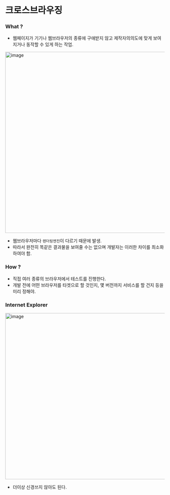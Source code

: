  # 크로스브라우징
 ### What ?
 - 웹페이지가 기기나 웹브라우저의 종류에 구애받지 않고 제작자의의도에 맞게 보여지거나 동작할 수 있게 하는 작업.
 <img width="572" alt="image" src="https://github.com/howooking/CS_Study_for_Interview/assets/87072568/d47ba125-8708-4e47-8c1d-1b69f057afbc">
 
 - 웹브라우저마다 `렌더링엔진`이 다르기 때문에 발생.
 - 따라서 완전히 똑같은 결과물을 보여줄 수는 없으며 개발자는 이러한 차이를 최소화 하여야 함.

### How ?
- 직접 여러 종류의 브라우저에서 테스트를 진행한다.
- 개발 전에 어떤 브라우저를 타겟으로 할 것인지, 몇 버전까지 서비스를 할 건지 등을 미리 정해야.

### Internet Explorer

<img width="525" alt="image" src="https://github.com/CS-TeamStudy/CS_Study_for_Interview/assets/87072568/c615d00b-f01b-4638-b81d-144e302862f3">

- 더이상 신경쓰지 않아도 된다.
